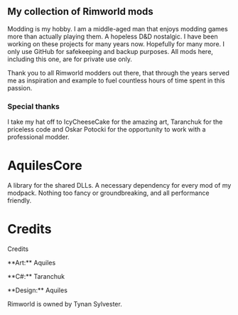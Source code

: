 <h2>My collection of Rimworld mods</h2>
<p>Modding is my hobby. I am a middle-aged man that enjoys modding games more than actually playing them. A hopeless D&D nostalgic. I have been working on these projects for many years now. Hopefully for many more. I only use GitHub for safekeeping and backup purposes. All mods here, including this one, are for private use only.</p>

Thank you to all Rimworld modders out there, that through the years served me as inspiration and example to fuel countless hours of time spent in this passion.
<h3>Special thanks</h3>
I take my hat off to IcyCheeseCake for the amazing art, Taranchuk for the priceless code and Oskar Potocki for the opportunity to work with a professional modder.

# AquilesCore
<p>A library for the shared DLLs. A necessary dependency for every mod of my modpack. Nothing too fancy or groundbreaking, and all performance friendly.</p>
<h1>Credits</h1>Credits
<p> **Art:** Aquiles</p>
<p> **C#:** Taranchuk</p>
<p> **Design:** Aquiles</p>
Rimworld is owned by Tynan Sylvester.
